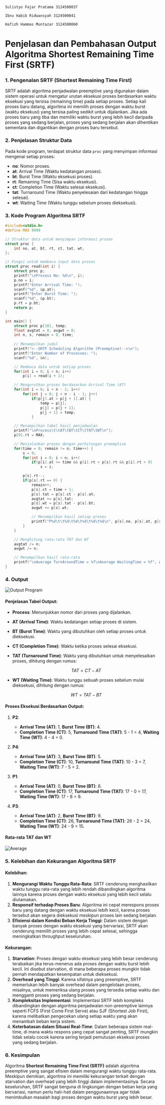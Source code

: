 <code>Sulistyo Fajar Pratama 3124500037</code></br>

<code>Ibnu Habib Ridwansyah 3124500041</code></br>

<code>Hafizh Hammas Muntazar 3124500060</code></br>

# **Penjelasan dan Pembahasan Output Algoritma Shortest Remaining Time First (SRTF)**

### **1. Pengenalan SRTF (Shortest Remaining Time First)**

SRTF adalah algoritma penjadwalan preemptive yang digunakan dalam sistem operasi untuk mengatur urutan eksekusi proses berdasarkan waktu eksekusi yang tersisa (remaining time) pada setiap proses. Setiap kali proses baru datang, algoritma ini memilih proses dengan waktu burst (waktu eksekusi) yang tersisa paling sedikit untuk dijalankan. Jika ada proses baru yang tiba dan memiliki waktu burst yang lebih kecil daripada proses yang sedang berjalan, proses yang sedang berjalan akan dihentikan sementara dan digantikan dengan proses baru tersebut.

### **2. Penjelasan Struktur Data**

Pada kode program, terdapat struktur data `proc` yang menyimpan informasi mengenai setiap proses:

* **no**: Nomor proses.
* **at**: Arrival Time (Waktu kedatangan proses).
* **bt**: Burst Time (Waktu eksekusi proses).
* **rt**: Remaining Time (Sisa waktu eksekusi).
* **ct**: Completion Time (Waktu selesai eksekusi).
* **tat**: Turnaround Time (Waktu penyelesaian dari kedatangan hingga selesai).
* **wt**: Waiting Time (Waktu tunggu sebelum proses dieksekusi).

### **3. Kode Program Algoritma SRTF**

```c
#include<stdio.h>
#define MAX 9999

// Struktur data untuk menyimpan informasi proses
struct proc {
    int no, at, bt, rt, ct, tat, wt;
};

// Fungsi untuk membaca input data proses
struct proc read(int i) {
    struct proc p;
    printf("\nProcess No: %d\n", i);
    p.no = i;
    printf("Enter Arrival Time: ");
    scanf("%d", &p.at);
    printf("Enter Burst Time: ");
    scanf("%d", &p.bt);
    p.rt = p.bt;
    return p;
}

int main() {
    struct proc p[10], temp;
    float avgtat = 0, avgwt = 0;
    int n, s, remain = 0, time;
    
    // Menampilkan judul
    printf("<--SRTF Scheduling Algorithm (Preemptive)-->\n");
    printf("Enter Number of Processes: ");
    scanf("%d", &n);

    // Membaca data untuk setiap proses
    for(int i = 0; i < n; i++) 
        p[i] = read(i + 1);

    // Mengurutkan proses berdasarkan Arrival Time (AT)
    for(int i = 0; i < n - 1; i++) 
        for(int j = 0; j < n - i - 1; j++) 
            if(p[j].at > p[j + 1].at) {
                temp = p[j];
                p[j] = p[j + 1];
                p[j + 1] = temp;
            }

    // Menampilkan tabel hasil penjadwalan
    printf("\nProcess\t\tAT\tBT\tCT\tTAT\tWT\n");
    p[9].rt = MAX;

    // Menjalankan proses dengan perhitungan preemptive
    for(time = 0; remain != n; time++) {
        s = 9;
        for(int i = 0; i < n; i++) 
            if(p[i].at <= time && p[i].rt < p[s].rt && p[i].rt > 0) 
                s = i;

        p[s].rt--;
        if(p[s].rt == 0) {
            remain++;
            p[s].ct = time + 1;
            p[s].tat = p[s].ct - p[s].at;
            avgtat += p[s].tat;
            p[s].wt = p[s].tat - p[s].bt;
            avgwt += p[s].wt;

            // Menampilkan hasil setiap proses
            printf("P%d\t\t%d\t%d\t%d\t%d\t%d\n", p[s].no, p[s].at, p[s].bt, p[s].ct, p[s].tat, p[s].wt);
        }
    }

    // Menghitung rata-rata TAT dan WT
    avgtat /= n;
    avgwt /= n;

    // Menampilkan hasil rata-rata
    printf("\nAverage TurnAroundTime = %f\nAverage WaitingTime = %f", avgtat, avgwt);
}
```

### **4. Output**

![Output Program](hasil3.png)

#### **Penjelasan Tabel Output:**

* **Process**: Menunjukkan nomor dari proses yang dijalankan.
* **AT (Arrival Time)**: Waktu kedatangan setiap proses di sistem.
* **BT (Burst Time)**: Waktu yang dibutuhkan oleh setiap proses untuk dieksekusi.
* **CT (Completion Time)**: Waktu ketika proses selesai eksekusi.
* **TAT (Turnaround Time)**: Waktu yang dibutuhkan untuk menyelesaikan proses, dihitung dengan rumus:

  $$
  TAT = CT - AT
  $$
* **WT (Waiting Time)**: Waktu tunggu sebuah proses sebelum mulai dieksekusi, dihitung dengan rumus:

  $$
  WT = TAT - BT
  $$

#### **Proses Eksekusi Berdasarkan Output:**

1. **P2**:

   * **Arrival Time (AT)**: 1, **Burst Time (BT)**: 4.
   * **Completion Time (CT)**: 5, **Turnaround Time (TAT)**: 5 - 1 = 4, **Waiting Time (WT)**: 4 - 4 = 0.

2. **P4**:

   * **Arrival Time (AT)**: 3, **Burst Time (BT)**: 5.
   * **Completion Time (CT)**: 10, **Turnaround Time (TAT)**: 10 - 3 = 7, **Waiting Time (WT)**: 7 - 5 = 2.

3. **P1**:

   * **Arrival Time (AT)**: 0, **Burst Time (BT)**: 8.
   * **Completion Time (CT)**: 17, **Turnaround Time (TAT)**: 17 - 0 = 17, **Waiting Time (WT)**: 17 - 8 = 9.

4. **P3**:

   * **Arrival Time (AT)**: 2, **Burst Time (BT)**: 9.
   * **Completion Time (CT)**: 26, **Turnaround Time (TAT)**: 26 - 2 = 24, **Waiting Time (WT)**: 24 - 9 = 15.

#### **Rata-rata TAT dan WT**

![Average](Average.png)

### **5. Kelebihan dan Kekurangan Algoritma SRTF**

#### **Kelebihan:**

1. **Mengurangi Waktu Tunggu Rata-Rata**: SRTF cenderung menghasilkan waktu tunggu rata-rata yang lebih rendah dibandingkan algoritma lainnya karena proses dengan waktu eksekusi yang lebih kecil selalu diutamakan.
2. **Responsif terhadap Proses Baru**: Algoritma ini cepat merespons proses baru yang datang dengan waktu eksekusi lebih kecil, karena proses tersebut akan segera dieksekusi meskipun proses lain sedang berjalan.
3. **Efisiensi dalam Kondisi Beban Kerja Tinggi**: Dalam sistem dengan banyak proses dengan waktu eksekusi yang bervariasi, SRTF akan cenderung memilih proses yang lebih cepat selesai, sehingga meningkatkan throughput keseluruhan.

#### **Kekurangan:**

1. **Starvation**: Proses dengan waktu eksekusi yang lebih besar cenderung terabaikan jika terus-menerus ada proses dengan waktu burst lebih kecil. Ini disebut starvation, di mana beberapa proses mungkin tidak pernah mendapatkan kesempatan untuk dieksekusi.
2. **Overhead yang Tinggi**: Karena sifatnya yang preemptive, SRTF memerlukan lebih banyak overhead dalam pengelolaan proses, misalnya, untuk memeriksa ulang proses yang tersedia setiap waktu dan mengganti proses yang sedang berjalan.
3. **Kompleksitas Implementasi**: Implementasi SRTF lebih kompleks dibandingkan dengan algoritma penjadwalan non-preemptive lainnya seperti FCFS (First Come First Serve) atau SJF (Shortest Job First), karena melibatkan pengecekan ulang setiap waktu yang akan menambah beban kerja sistem.
4. **Keterbatasan dalam Situasi Real-Time**: Dalam beberapa sistem real-time, di mana waktu respons yang cepat sangat penting, SRTF mungkin tidak selalu cocok karena sering terjadi pemutusan eksekusi proses yang sedang berjalan.

### **6. Kesimpulan**

Algoritma **Shortest Remaining Time First (SRTF)** adalah algoritma preemptive yang sangat efisien dalam mengurangi waktu tunggu rata-rata. Meskipun demikian, algoritma ini memiliki kekurangan terkait dengan starvation dan overhead yang lebih tinggi dalam implementasinya. Secara keseluruhan, SRTF sangat berguna di lingkungan dengan beban kerja yang bervariasi, namun perlu hati-hati dalam penggunaannya agar tidak menimbulkan masalah bagi proses dengan waktu burst yang lebih besar.
